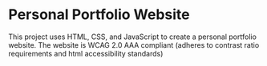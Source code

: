 # Personal Portfolio Website
This project uses HTML, CSS, and JavaScript to create a personal portfolio website. The website is WCAG 2.0 AAA compliant (adheres to contrast ratio requirements and html accessibility standards) 
